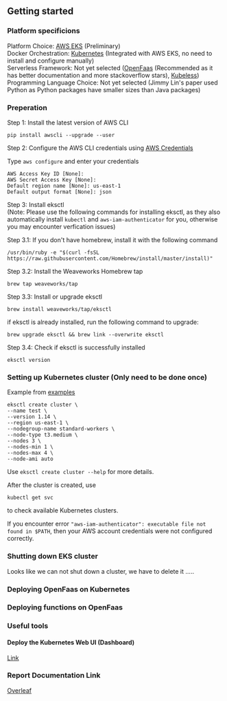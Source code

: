 ## Getting started

### Platform specificions

Platform Choice: [AWS EKS](https://aws.amazon.com/eks/) (Preliminary) <br />
Docker Orchestration: [Kubernetes](https://kubernetes.io/) (Integrated with AWS EKS, no need to install and configure manually) <br />
Serverless Framework: Not yet selected ([OpenFaas](https://www.openfaas.com/) (Recommended as it has better documentation and more stackoverflow stars), [Kubeless](https://kubeless.io/)) <br />
Programming Language Choice: Not yet selected (Jimmy Lin's paper used Python as Python packages have smaller sizes than Java packages) <br />


### Preperation

Step 1: Install the latest version of AWS CLI
```
pip install awscli --upgrade --user
```

Step 2: Configure the AWS CLI credentials using [AWS Credentials](https://docs.google.com/document/d/1YR27oAiMSkNcl4CCAiaQ6h-hg12sXD5WRzE_1wMKVVQ/edit?usp=sharing)

Type ```aws configure``` and enter your credentials

```
AWS Access Key ID [None]:
AWS Secret Access Key [None]:
Default region name [None]: us-east-1
Default output format [None]: json
```

Step 3: Install eksctl <br />
(Note: Please use the following commands for installing eksctl, as they also automatically install ```kubectl``` and 
```aws-iam-authenticator``` for you, otherwise you may encounter verfication issues)


Step 3.1: If you don't have homebrew, install it with the following command
```
/usr/bin/ruby -e "$(curl -fsSL https://raw.githubusercontent.com/Homebrew/install/master/install)"
```

Step 3.2: Install the Weaveworks Homebrew tap
```
brew tap weaveworks/tap
```

Step 3.3: Install or upgrade eksctl
```
brew install weaveworks/tap/eksctl
```
if eksctl is already installed, run the following command to upgrade:
```
brew upgrade eksctl && brew link --overwrite eksctl
```

Step 3.4: Check if eksctl is successfully installed
```
eksctl version
```


### Setting up Kubernetes cluster (Only need to be done once)
Example from [examples](https://docs.aws.amazon.com/eks/latest/userguide/getting-started-eksctl.html)
```
eksctl create cluster \
--name test \
--version 1.14 \
--region us-east-1 \
--nodegroup-name standard-workers \
--node-type t3.medium \
--nodes 3 \
--nodes-min 1 \
--nodes-max 4 \
--node-ami auto
```
Use ```eksctl create cluster --help``` for more details.


After the cluster is created, use
```
kubectl get svc
```
to check available Kubernetes clusters.


If you encounter error ```"aws-iam-authenticator": executable file not found in $PATH```, then your AWS account credentials were not configured correctly.



### Shutting down EKS cluster
Looks like we can not shut down a cluster, we have to delete it .....


### Deploying OpenFaas on Kubernetes

### Deploying functions on OpenFaas

### Useful tools
#### Deploy the Kubernetes Web UI (Dashboard)

[Link](https://docs.aws.amazon.com/eks/latest/userguide/dashboard-tutorial.html)

### Report Documentation Link
[Overleaf](https://www.overleaf.com/project/5dbb44b7d697d800012661ca)
